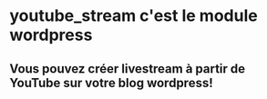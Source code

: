 # youtube_stream c'est le module wordpress

## Vous pouvez créer livestream à partir de YouTube sur votre blog wordpress!
